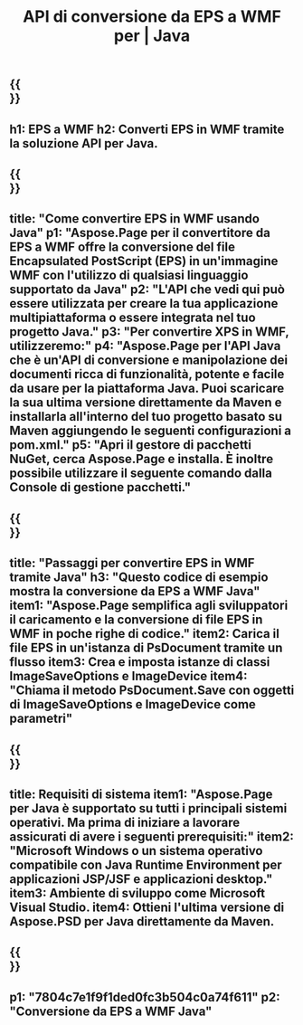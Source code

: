 ﻿---
translation: true
template: /_templates/_conversion-child-java.md
title: API di conversione da EPS a WMF per | Java
url: /java/conversion/eps-to-wmf/
description: Esempio di codice di conversione Java per il formato EPS in file WMF. Utilizzare questo codice di esempio per convertire EPS in WMF all'interno di qualsiasi applicazione basata su Java Web o Desktop.
informat: EPS
outformat: WMF
otherformats: XPS PS
---

{{<section banner>}}
---
h1: EPS a WMF
h2: Converti EPS in WMF tramite la soluzione API per Java.
---

{{<section overview>}}
---
title: "Come convertire EPS in WMF usando Java"
p1: "Aspose.Page per il convertitore da EPS a WMF offre la conversione del file Encapsulated PostScript (EPS) in un'immagine WMF con l'utilizzo di qualsiasi linguaggio supportato da Java"
p2: "L'API che vedi qui può essere utilizzata per creare la tua applicazione multipiattaforma o essere integrata nel tuo progetto Java."
p3: "Per convertire XPS in WMF, utilizzeremo:"
p4: "Aspose.Page per l'API Java che è un'API di conversione e manipolazione dei documenti ricca di funzionalità, potente e facile da usare per la piattaforma Java. Puoi scaricare la sua ultima versione direttamente da Maven e installarla all'interno del tuo progetto basato su Maven aggiungendo le seguenti configurazioni a pom.xml."
p5: "Apri il gestore di pacchetti NuGet, cerca Aspose.Page e installa. È inoltre possibile utilizzare il seguente comando dalla Console di gestione pacchetti."
---

{{<section feature1>}}
---
title: "Passaggi per convertire EPS in WMF tramite Java"
h3: "Questo codice di esempio mostra la conversione da EPS a WMF Java"
item1: "Aspose.Page semplifica agli sviluppatori il caricamento e la conversione di file EPS in WMF in poche righe di codice."
item2: Carica il file EPS in un'istanza di PsDocument tramite un flusso
item3: Crea e imposta istanze di classi ImageSaveOptions e ImageDevice
item4: "Chiama il metodo PsDocument.Save con oggetti di ImageSaveOptions e ImageDevice come parametri"
---

{{<section feature2>}}
---
title: Requisiti di sistema
item1: "Aspose.Page per Java è supportato su tutti i principali sistemi operativi. Ma prima di iniziare a lavorare assicurati di avere i seguenti prerequisiti:"
item2: "Microsoft Windows o un sistema operativo compatibile con Java Runtime Environment per applicazioni JSP/JSF e applicazioni desktop."
item3: Ambiente di sviluppo come Microsoft Visual Studio.
item4: Ottieni l'ultima versione di Aspose.PSD per Java direttamente da Maven.
---

{{<section gist>}}
---
p1: "7804c7e1f9f1ded0fc3b504c0a74f611"
p2: "Conversione da EPS a WMF Java"
---
